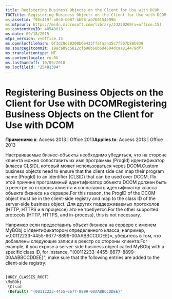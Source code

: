 ```yaml
---
title: Registering Business Objects on the Client for Use with DCOM
TOCTitle: Registering Business Objects on the Client for Use with DCOM
ms:assetid: f98c419f-a8c0-b087-bb98-ab760154e99b
ms:mtpsurl: https://msdn.microsoft.com/library/JJ250269(v=office.15)
ms:contentKeyID: 48548818
ms.date: 09/18/2015
mtps_version: v=office.15
ms.openlocfilehash: 0f3d29d20200b6e435ffafaaa35c7f507b88b939
ms.sourcegitcommit: 19aca09c5812cfb98b68b5d4604dcaa814479df7
ms.translationtype: MT
ms.contentlocale: ru-RU
ms.lasthandoff: 10/09/2018
ms.locfileid: "25481394"
---
```

# <a name="registering-business-objects-on-the-client-for-use-with-dcom"></a><span data-ttu-id="ae146-102">Registering Business Objects on the Client for Use with DCOM</span><span class="sxs-lookup"><span data-stu-id="ae146-102">Registering Business Objects on the Client for Use with DCOM</span></span>


<span data-ttu-id="ae146-103">**Применимо к**: Access 2013 | Office 2013</span><span class="sxs-lookup"><span data-stu-id="ae146-103">**Applies to**: Access 2013 | Office 2013</span></span>

<span data-ttu-id="ae146-104">Настраиваемые бизнес-объекты необходимо убедиться, что на стороне клиента можно сопоставить их имя программы (ProgId) идентификатор (класса CLSID), который может использоваться через DCOM.</span><span class="sxs-lookup"><span data-stu-id="ae146-104">Custom business objects need to ensure that the client side can map their program name (ProgId) to an identifier (CLSID) that can be used over DCOM.</span></span> <span data-ttu-id="ae146-105">По этой причине программный идентификатор объекта DCOM должен быть в реестре со стороны клиента и сопоставить идентификатор класса объекта бизнеса на сервере.</span><span class="sxs-lookup"><span data-stu-id="ae146-105">For this reason, the ProgID of the DCOM object must be in the client-side registry and map to the class ID of the server-side business object.</span></span> <span data-ttu-id="ae146-106">Для других поддерживаемых протоколов (HTTP, HTTPS и в процессе) это не требуется.</span><span class="sxs-lookup"><span data-stu-id="ae146-106">For the other supported protocols (HTTP, HTTPS, and in-process), this is not necessary.</span></span>

<span data-ttu-id="ae146-107">Например если предоставить объект бизнеса на сервере с именем MyBObj с Идентификатором определенного класса, например, «{00112233-4455-6677-8899-00AABBCCDDEE}», убедитесь в том, что добавлены следующие записи в реестр со стороны клиента:</span><span class="sxs-lookup"><span data-stu-id="ae146-107">For example, if you expose a server-side business object called MyBObj with a specific class ID, for instance, "{00112233-4455-6677-8899-00AABBCCDDEE}", make sure that the following entries are added to the client-side registry:</span></span>

```vb 
 
[HKEY_CLASSES_ROOT] 
\MyBObj 
 \Clsid 
 (Default) "{00112233-4455-6677-8899-00AABBCCDDEE}" 
```


